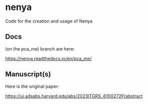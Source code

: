 # nenya
Code for the creation and usage of Nenya

## Docs 

(on the pca_me) branch are here:

https://nenya.readthedocs.io/en/pca_me/

## Manuscript(s)

Here is the original paper:

https://ui.adsabs.harvard.edu/abs/2023ITGRS..6100272P/abstract 
